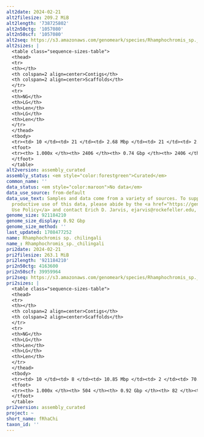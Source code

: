 ```yaml
---
alt2date: 2024-02-21
alt2filesize: 209.2 MiB
alt2length: '738725802'
alt2n50ctg: '1057080'
alt2n50scf: '1057080'
alt2seq: https://s3.amazonaws.com/genomeark/species/Rhamphochromis_sp._chilingali/fRhaChi2/assembly_curated/fRhaChi2.alt.cur.20240221.fasta.gz
alt2sizes: |
  <table class="sequence-sizes-table">
  <thead>
  <tr>
  <th></th>
  <th colspan=2 align=center>Contigs</th>
  <th colspan=2 align=center>Scaffolds</th>
  </tr>
  <tr>
  <th>NG</th>
  <th>LG</th>
  <th>Len</th>
  <th>LG</th>
  <th>Len</th>
  </tr>
  </thead>
  <tbody>
  <tr><td> 10 </td><td> 21 </td><td> 2.68 Mbp </td><td> 21 </td><td> 2.68 Mbp </td></tr><tr><td> 20 </td><td> 55 </td><td> 1.86 Mbp </td><td> 55 </td><td> 1.86 Mbp </td></tr><tr><td> 30 </td><td> 99 </td><td> 1.53 Mbp </td><td> 99 </td><td> 1.53 Mbp </td></tr><tr><td> 40 </td><td> 152 </td><td> 1.28 Mbp </td><td> 152 </td><td> 1.28 Mbp </td></tr><tr style="background-color:#cccccc;"><td> 50 </td><td> 215 </td><td> 1.06 Mbp </td><td> 215 </td><td> 1.06 Mbp </td></tr><tr><td> 60 </td><td> 293 </td><td> 0.84 Mbp </td><td> 293 </td><td> 0.84 Mbp </td></tr><tr><td> 70 </td><td> 393 </td><td> 0.61 Mbp </td><td> 393 </td><td> 0.61 Mbp </td></tr><tr><td> 80 </td><td> 541 </td><td> 394.95 Kbp </td><td> 541 </td><td> 394.95 Kbp </td></tr><tr><td> 90 </td><td> 803 </td><td> 192.06 Kbp </td><td> 803 </td><td> 192.06 Kbp </td></tr><tr><td> 100 </td><td> 2406 </td><td> 3.89 Kbp </td><td> 2406 </td><td> 3.89 Kbp </td></tr></tbody>
  <tfoot>
  <tr><th> 1.000x </th><th> 2406 </th><th> 0.74 Gbp </th><th> 2406 </th><th> 0.74 Gbp </th></tr>
  </tfoot>
  </table>
alt2version: assembly_curated
assembly_status: <em style="color:forestgreen">Curated</em>
common_name: ''
data_status: <em style="color:maroon">No data</em>
data_use_source: from-default
data_use_text: Samples and data come from a variety of sources. To support fair and
  productive use of this data, please abide by the <a href="https://genome10k.soe.ucsc.edu/data-use-policies/">Data
  Use Policy</a> and contact Erich D. Jarvis, ejarvis@rockefeller.edu, with any questions.
genome_size: 921184210
genome_size_display: 0.92 Gbp
genome_size_method: ''
last_updated: 1708477252
name: Rhamphochromis sp. chilingali
name_: Rhamphochromis_sp._chilingali
pri2date: 2024-02-21
pri2filesize: 263.1 MiB
pri2length: '921184210'
pri2n50ctg: 4163600
pri2n50scf: 39959964
pri2seq: https://s3.amazonaws.com/genomeark/species/Rhamphochromis_sp._chilingali/fRhaChi2/assembly_curated/fRhaChi2.pri.cur.20240221.fasta.gz
pri2sizes: |
  <table class="sequence-sizes-table">
  <thead>
  <tr>
  <th></th>
  <th colspan=2 align=center>Contigs</th>
  <th colspan=2 align=center>Scaffolds</th>
  </tr>
  <tr>
  <th>NG</th>
  <th>LG</th>
  <th>Len</th>
  <th>LG</th>
  <th>Len</th>
  </tr>
  </thead>
  <tbody>
  <tr><td> 10 </td><td> 8 </td><td> 10.85 Mbp </td><td> 2 </td><td> 70.10 Mbp </td></tr><tr><td> 20 </td><td> 19 </td><td> 7.25 Mbp </td><td> 3 </td><td> 47.00 Mbp </td></tr><tr><td> 30 </td><td> 33 </td><td> 5.94 Mbp </td><td> 5 </td><td> 44.61 Mbp </td></tr><tr><td> 40 </td><td> 51 </td><td> 4.74 Mbp </td><td> 8 </td><td> 41.46 Mbp </td></tr><tr style="background-color:#cccccc;"><td> 50 </td><td> 71 </td><td style="background-color:#88ff88;"> 4.16 Mbp </td><td> 10 </td><td style="background-color:#88ff88;"> 39.96 Mbp </td></tr><tr><td> 60 </td><td> 96 </td><td> 3.55 Mbp </td><td> 12 </td><td> 38.00 Mbp </td></tr><tr><td> 70 </td><td> 125 </td><td> 2.71 Mbp </td><td> 15 </td><td> 37.15 Mbp </td></tr><tr><td> 80 </td><td> 163 </td><td> 2.10 Mbp </td><td> 17 </td><td> 36.40 Mbp </td></tr><tr><td> 90 </td><td> 215 </td><td> 1.36 Mbp </td><td> 20 </td><td> 34.03 Mbp </td></tr><tr><td> 100 </td><td> 504 </td><td> 1.00 Kbp </td><td> 82 </td><td> 1.00 Kbp </td></tr></tbody>
  <tfoot>
  <tr><th> 1.000x </th><th> 504 </th><th> 0.92 Gbp </th><th> 82 </th><th> 0.92 Gbp </th></tr>
  </tfoot>
  </table>
pri2version: assembly_curated
project: ~
short_name: fRhaChi
taxon_id: ''
---
```

